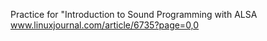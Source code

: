 Practice for "Introduction to Sound Programming with ALSA
www.linuxjournal.com/article/6735?page=0,0
